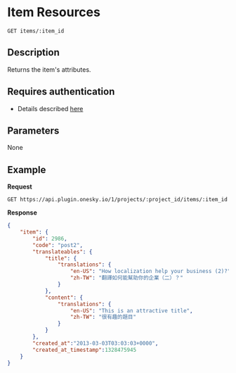 # Item Resources

    GET items/:item_id

## Description
Returns the item's attributes.


## Requires authentication
- Details described [here](/README.md#authentication)


## Parameters
None


## Example
**Request**

    GET https://api.plugin.onesky.io/1/projects/:project_id/items/:item_id

**Response**
``` json
{
    "item": {
        "id": 2986,
        "code": "post2",
        "translateables": {
            "title": {
                "translations": {
                    "en-US": "How localization help your business (2)?",
                    "zh-TW": "翻譯如何能幫助你的企業（二）？"
                }
            },
            "content": {
                "translations": {
                    "en-US": "This is an attractive title",
                    "zh-TW": "很有趣的題目"
                }
            }
        },
        "created_at":"2013-03-03T03:03:03+0000",
        "created_at_timestamp":1328475945
    }
}
```
